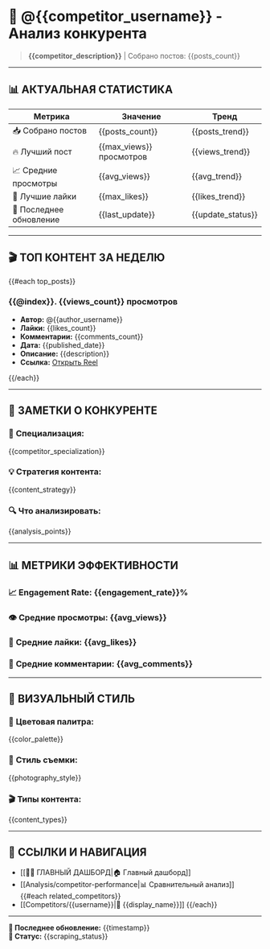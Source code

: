 # 🏢 @{{competitor_username}} - Анализ конкурента

> **{{competitor_description}}** | Собрано постов: {{posts_count}}

---

## 📊 **АКТУАЛЬНАЯ СТАТИСТИКА**

| Метрика | Значение | Тренд |
|---------|----------|-------|
| 📥 Собрано постов | {{posts_count}} | {{posts_trend}} |
| 🔥 Лучший пост | {{max_views}} просмотров | {{views_trend}} |
| 📈 Средние просмотры | {{avg_views}} | {{avg_trend}} |
| 💬 Лучшие лайки | {{max_likes}} | {{likes_trend}} |
| 📅 Последнее обновление | {{last_update}} | {{update_status}} |

---

## 🎬 **ТОП КОНТЕНТ ЗА НЕДЕЛЮ**

{{#each top_posts}}
### {{@index}}. {{views_count}} просмотров
- **Автор:** @{{author_username}}
- **Лайки:** {{likes_count}}
- **Комментарии:** {{comments_count}}
- **Дата:** {{published_date}}
- **Описание:** {{description}}
- **Ссылка:** [Открыть Reel]({{reel_url}})

{{/each}}

---

## 📝 **ЗАМЕТКИ О КОНКУРЕНТЕ**

### 🎯 **Специализация:**
{{competitor_specialization}}

### 💡 **Стратегия контента:**
{{content_strategy}}

### 🔍 **Что анализировать:**
{{analysis_points}}

---

## 📊 **МЕТРИКИ ЭФФЕКТИВНОСТИ**

### 📈 **Engagement Rate:** {{engagement_rate}}%
### 👁️ **Средние просмотры:** {{avg_views}}
### 💬 **Средние лайки:** {{avg_likes}}
### 📝 **Средние комментарии:** {{avg_comments}}

---

## 🎨 **ВИЗУАЛЬНЫЙ СТИЛЬ**

### 🎨 **Цветовая палитра:**
{{color_palette}}

### 📸 **Стиль съемки:**
{{photography_style}}

### 🎬 **Типы контента:**
{{content_types}}

---

## 🔗 **ССЫЛКИ И НАВИГАЦИЯ**

- [[🥥✨ ГЛАВНЫЙ ДАШБОРД|🏠 Главный дашборд]]
- [[Analysis/competitor-performance|📊 Сравнительный анализ]]
{{#each related_competitors}}
- [[Competitors/{{username}}|🏢 {{display_name}}]]
{{/each}}

---

**📅 Последнее обновление:** {{timestamp}}  
**🤖 Статус:** {{scraping_status}}
